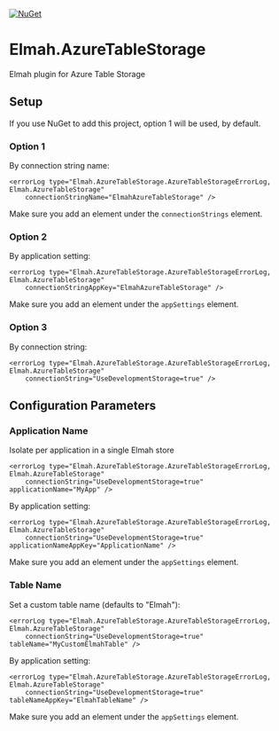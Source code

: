 [![NuGet](https://img.shields.io/nuget/v/Elmah.AzureTableStorage.svg)](https://www.nuget.org/packages/Elmah.AzureTableStorage)

Elmah.AzureTableStorage
======================

Elmah plugin for Azure Table Storage

Setup 
-----

If you use NuGet to add this project, option 1 will be used, by default.

### Option 1

By connection string name:

    <errorLog type="Elmah.AzureTableStorage.AzureTableStorageErrorLog, Elmah.AzureTableStorage"
        connectionStringName="ElmahAzureTableStorage" />
        
Make sure you add an element under the `connectionStrings` element.

### Option 2

By application setting:

    <errorLog type="Elmah.AzureTableStorage.AzureTableStorageErrorLog, Elmah.AzureTableStorage"
        connectionStringAppKey="ElmahAzureTableStorage" />
        
Make sure you add an element under the `appSettings` element.

### Option 3

By connection string:

    <errorLog type="Elmah.AzureTableStorage.AzureTableStorageErrorLog, Elmah.AzureTableStorage" 
        connectionString="UseDevelopmentStorage=true" />


Configuration Parameters
-----

### Application Name

Isolate per application in a single Elmah store

    <errorLog type="Elmah.AzureTableStorage.AzureTableStorageErrorLog, Elmah.AzureTableStorage" 
        connectionString="UseDevelopmentStorage=true" applicationName="MyApp" />

By application setting:

    <errorLog type="Elmah.AzureTableStorage.AzureTableStorageErrorLog, Elmah.AzureTableStorage" 
        connectionString="UseDevelopmentStorage=true" applicationNameAppKey="ApplicationName" />

Make sure you add an element under the `appSettings` element.

### Table Name

Set a custom table name (defaults to "Elmah"):

    <errorLog type="Elmah.AzureTableStorage.AzureTableStorageErrorLog, Elmah.AzureTableStorage" 
        connectionString="UseDevelopmentStorage=true" tableName="MyCustomElmahTable" />

By application setting:

    <errorLog type="Elmah.AzureTableStorage.AzureTableStorageErrorLog, Elmah.AzureTableStorage" 
        connectionString="UseDevelopmentStorage=true" tableNameAppKey="ElmahTableName" />

Make sure you add an element under the `appSettings` element.
